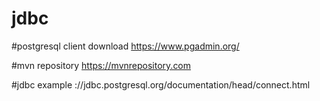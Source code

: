 # jdbc

#postgresql client download 
https://www.pgadmin.org/

#mvn repository
https://mvnrepository.com


#jdbc example
://jdbc.postgresql.org/documentation/head/connect.html
